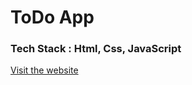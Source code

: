 # ToDo App 
### Tech Stack : Html, Css, JavaScript 

[Visit the website](https://todo-appnew.netlify.app/)
